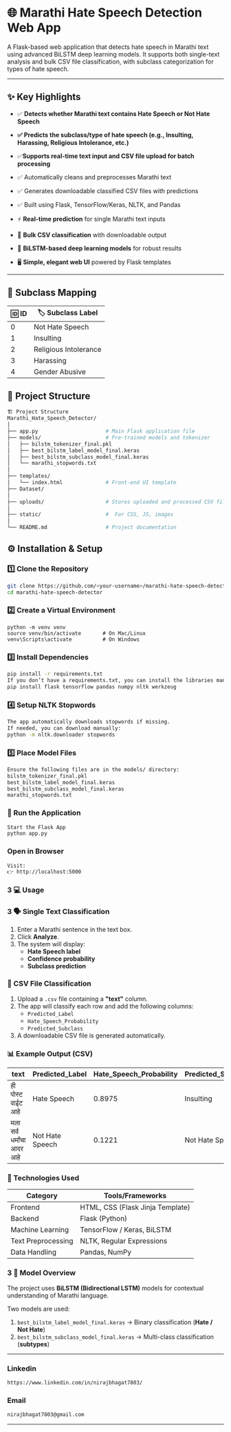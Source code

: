 # 🌐 Marathi Hate Speech Detection Web App


A Flask-based web application that detects hate speech in Marathi text using advanced BiLSTM deep learning models.
It supports both single-text analysis and bulk CSV file classification, with subclass categorization for types of hate speech.
  

---

## ✨ Key Highlights
- ✅ **Detects whether Marathi text contains Hate Speech or Not Hate Speech**

- **✅ Predicts the subclass/type of hate speech (e.g., Insulting, Harassing, Religious Intolerance, etc.)**
- ✅**Supports real-time text input and CSV file upload for batch processing**
- ✅ Automatically cleans and preprocesses Marathi text
- ✅ Generates downloadable classified CSV files with predictions
- ✅ Built using Flask, TensorFlow/Keras, NLTK, and Pandas
- ⚡ **Real-time prediction** for single Marathi text inputs  
- 📁 **Bulk CSV classification** with downloadable output  
- 🧠 **BiLSTM-based deep learning models** for robust results  
- 🖥️ **Simple, elegant web UI** powered by Flask templates  

---


## 🧠 Subclass Mapping

| 🆔 **ID** | 🏷️ **Subclass Label** |
|------------|-----------------------|
| 0 | Not Hate Speech |
| 1 | Insulting |
| 2 | Religious Intolerance |
| 3 | Harassing |
| 4 | Gender Abusive |


## 🧩 Project Structure

```bash
🏗️ Project Structure
Marathi_Hate_Speech_Detector/
│
├── app.py                      # Main Flask application file
├── models/                     # Pre-trained models and tokenizer
│   ├── bilstm_tokenizer_final.pkl
│   ├── best_bilstm_label_model_final.keras
│   ├── best_bilstm_subclass_model_final.keras
│   └── marathi_stopwords.txt
│
├── templates/
│   └── index.html              # Front-end UI template
├── Dataset/ 
│
├── uploads/                    # Stores uploaded and processed CSV files
│
├── static/                     #  For CSS, JS, images
│
└── README.md                   # Project documentation
```

## ⚙️ Installation & Setup

### 1️⃣ Clone the Repository
```bash
git clone https://github.com/<your-username>/marathi-hate-speech-detector.git
cd marathi-hate-speech-detector
```

### 2️⃣ Create a Virtual Environment
```baash
python -m venv venv
source venv/bin/activate       # On Mac/Linux
venv\Scripts\activate          # On Windows
```

### 3️⃣ Install Dependencies
```bash
pip install -r requirements.txt
If you don’t have a requirements.txt, you can install the libraries manually:
pip install flask tensorflow pandas numpy nltk werkzeug
```
 
### 4️⃣ Setup NLTK Stopwords
```bash
The app automatically downloads stopwords if missing.
If needed, you can download manually:
python -m nltk.downloader stopwords
```

### 5️⃣ Place Model Files
```bash
Ensure the following files are in the models/ directory:
bilstm_tokenizer_final.pkl
best_bilstm_label_model_final.keras
best_bilstm_subclass_model_final.keras
marathi_stopwords.txt
```
### 🚀 Run the Application
```bash
Start the Flask App
python app.py
```

### Open in Browser
```bash
Visit:
👉 http://localhost:5000
```
### 3 💻 Usage

### 3 🗣️ Single Text Classification
1. Enter a Marathi sentence in the text box.
2. Click **Analyze**.
3. The system will display:
   - **Hate Speech label**
   - **Confidence probability**
   - **Subclass prediction**

### 📁 CSV File Classification
1. Upload a `.csv` file containing a **"text"** column.
2. The app will classify each row and add the following columns:
   - `Predicted_Label`
   - `Hate_Speech_Probability`
   - `Predicted_Subclass`
3. A downloadable CSV file is generated automatically.

### 📊 Example Output (CSV)

| text                       | Predicted_Label | Hate_Speech_Probability | Predicted_Subclass |
|----------------------------|----------------|------------------------|------------------|
| ही पोस्ट वाईट आहे          | Hate Speech    | 0.8975                 | Insulting        |
| मला सर्व धर्मांचा आदर आहे | Not Hate Speech| 0.1221                 | Not Hate Speech  |

### 🧩 Technologies Used

| Category         | Tools/Frameworks                     |
|-----------------|------------------------------------|
| Frontend        | HTML, CSS (Flask Jinja Template)   |
| Backend         | Flask (Python)                     |
| Machine Learning| TensorFlow / Keras, BiLSTM         |
| Text Preprocessing | NLTK, Regular Expressions        |
| Data Handling   | Pandas, NumPy                      |

### 3 🧠 Model Overview

The project uses **BiLSTM (Bidirectional LSTM)** models for contextual understanding of Marathi language.  

Two models are used:

1. `best_bilstm_label_model_final.keras` → Binary classification (**Hate / Not Hate**)  
2. `best_bilstm_subclass_model_final.keras` → Multi-class classification (**subtypes**)



---
### Linkedin
```bash
https://www.linkedin.com/in/nirajbhagat7803/
```
### Email
```bash
nirajbhagat7803@gmail.com
```

---
